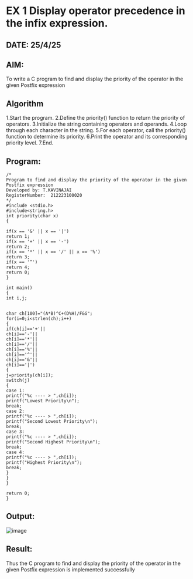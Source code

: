 # EX 1 Display operator precedence in the infix expression.
## DATE: 25/4/25
## AIM:
To write a C program to find and display the priority of the operator in the given Postfix expression

## Algorithm
1.Start the program.
2.Define the priority() function to return the priority of operators.
3.Initialize the string containing operators and operands.
4.Loop through each character in the string.
5.For each operator, call the priority() function to determine its priority.
6.Print the operator and its corresponding priority level.
7.End.

## Program:
```
/*
Program to find and display the priority of the operator in the given Postfix expression
Developed by: T.KAVINAJAI
RegisterNumber:  212223100020
*/
#include <stdio.h> 
#include<string.h> 
int priority(char x) 
{ 
 
if(x == '&' || x == '|') 
return 1; 
if(x == '+' || x == '-') 
return 2; 
if(x == '*' || x == '/' || x == '%') 
return 3; 
if(x == '^') 
return 4; 
return 0; 
} 
 
int main() 
{ 
int i,j; 
  
  
char ch[100]="(A*B)^C+(D%H)/F&G"; 
for(i=0;i<strlen(ch);i++) 
{ 
if(ch[i]=='+'|| 
ch[i]=='-'|| 
ch[i]=='*'|| 
ch[i]=='/'|| 
ch[i]=='%'|| 
ch[i]=='^'|| 
ch[i]=='&'|| 
ch[i]=='|') 
{ 
j=priority(ch[i]); 
switch(j) 
{ 
case 1: 
printf("%c ---- > ",ch[i]); 
printf("Lowest Priority\n"); 
break; 
case 2: 
printf("%c ---- > ",ch[i]); 
printf("Second Lowest Priority\n"); 
break; 
case 3: 
printf("%c ---- > ",ch[i]); 
printf("Second Highest Priority\n"); 
break; 
case 4: 
printf("%c ---- > ",ch[i]); 
printf("Highest Priority\n"); 
break; 
} 
} 
} 
 
return 0; 
} 
```

## Output:
![image](https://github.com/user-attachments/assets/bcdb1327-c6b4-40ff-bd80-a41b8f549f31)



## Result:
Thus the C program to find and display the priority of the operator in the given Postfix expression is implemented successfully
